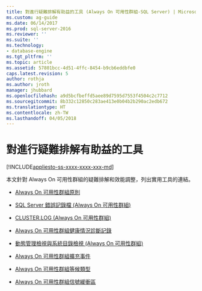 ```yaml
---
title: 對進行疑難排解有助益的工具 (Always On 可用性群組-SQL Server) | Microsoft Docs
ms.custom: ag-guide
ms.date: 06/14/2017
ms.prod: sql-server-2016
ms.reviewer: ''
ms.suite: ''
ms.technology:
- database-engine
ms.tgt_pltfrm: ''
ms.topic: article
ms.assetid: 57801bcc-4d51-4ffc-8454-b9cb6eddbfe0
caps.latest.revision: 5
author: rothja
ms.author: jroth
manager: jhubbard
ms.openlocfilehash: a9d5bcfbeffd5aee89d7595d7553f4504c2c7712
ms.sourcegitcommit: 8b332c12850c283ae413e0b04b2b290ac2edb672
ms.translationtype: HT
ms.contentlocale: zh-TW
ms.lasthandoff: 04/05/2018
---
```

# <a name="useful-tools-for-troubleshooting"></a>對進行疑難排解有助益的工具
[!INCLUDE[appliesto-ss-xxxx-xxxx-xxx-md](../../../includes/appliesto-ss-xxxx-xxxx-xxx-md.md)]
    
 本文針對 Always On 可用性群組的疑難排解和效能調整，列出實用工具的連結。  
  
  - [Always On 可用性群組原則](always-on-policies.md)  
  
  - [SQL Server 錯誤記錄檔 &#40;Always On 可用性群組&#41;](sql-server-error-log-always-on-availability-groups.md)  
  
  - [CLUSTER.LOG &#40;Always On 可用性群組&#41;](cluster-log-always-on-availability-groups.md)  
  
  - [Always On 可用性群組健康情況診斷記錄](always-on-health-diagnostics-log.md)  
  
  - [動態管理檢視與系統目錄檢視 &#40;Always On 可用性群組&#41;](dynamic-management-views-and-system-catalog-views-always-on-availability-groups.md)  
  
  - [Always On 可用性群組擴充事件](always-on-extended-events.md)  
  
  - [Always On 可用性群組等候類型](always-on-wait-types.md)  
  
  - [Always On 可用性群組信號緩衝區](always-on-ring-buffers.md)  
  
  